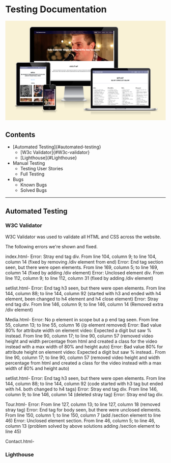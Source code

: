 # Testing Documentation

![Todd Nathaniel Music Responive website](assets/images/ToddNathanielWebsiteResponsive.png)

## Contents

- [Automated Testing]{#automated-testing}
  - [W3c Validator]{#W3c-validator}
  - [Lighthouse]{#Lighthouse}
- Manual Testing
  - Testing User Stories
  - Full Testing
- Bugs
  - Known Bugs
  - Solved Bugs

---

## Automated Testing

### W3C Validator

W3C Validator was used to validate all HTML and CSS across the website.

The following errors we're shown and fixed.

index.html-
Error: Stray end tag div. From line 104, column 9; to line 104, column 14 (fixed by removing /div element from end)
Error: End tag section seen, but there were open elements. From line 169, column 5; to line 169, column 14 (fixed by adding /div element)
Error: Unclosed element div. From line 112, column 9; to line 112, column 31 (fixed by adding /div element)

setlist.html-
Error: End tag h3 seen, but there were open elements. From line 144, column 88; to line 144, column 92 (started with h3 and ended with h4 element, been changed to h4 element and h4 close element)
Error: Stray end tag div. From line 146, column 9; to line 146, column 14 (Removed extra /div element)

Media.html-
Error: No p element in scope but a p end tag seen. From line 55, column 13; to line 55, column 16 (/p element removed)
Error: Bad value 80% for attribute width on element video: Expected a digit but saw % instead. From line 90, column 17; to line 90, column 57 (removed video height and width percentage from html and created a class for the video instead with a max width of 80% and height auto)
Error: Bad value 80% for attribute height on element video: Expected a digit but saw % instead.. From line 90, column 17; to line 90, column 57 (removed video height and width percentage from html and created a class for the video instead with a max width of 80% and height auto)

setlist.html-
Error: End tag h3 seen, but there were open elements. From line 144, column 88; to line 144, column 92 (code started with h3 tag but ended with h4. both changed to h4 tags)
Error: Stray end tag div. From line 146, column 9; to line 146, column 14 (deleted stray tag)
Error: Stray end tag div.

Tour.html-
Error: From line 127, column 13; to line 127, column 18 (removed stray tag)
Error: End tag for body seen, but there were unclosed elements. From line 150, column 1; to line 150, column 7 (add /section element to line 46)
Error: Unclosed element section. From line 46, column 5; to line 46, column 13 (problem solved by above solutions adding /section element to line 45)

Contact.html-

### Lighthouse
